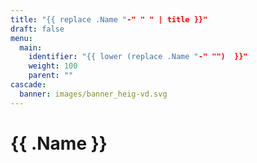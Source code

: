 ```yaml
---
title: "{{ replace .Name "-" " " | title }}"
draft: false
menu:
  main:
    identifier: "{{ lower (replace .Name "-" "")  }}"
    weight: 100 
    parent: ""
cascade:
  banner: images/banner_heig-vd.svg
---
```


<h1> {{ .Name }} </h1>